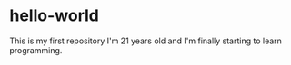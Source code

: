 # hello-world
This is my first repository
I'm 21 years old and I'm finally starting to learn programming.
